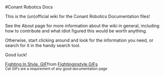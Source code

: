 #Conant Robotics Docs

This is the (un)official wiki for the Conant Robotics Documentation files!

See the About page for more information about the wiki in general, including how to contribute and what idiot figured this would be worth anything.

Otherwise, start clicking around and look for the information you need, or search for it in the handy search tool.

Good luck!

<div class="tenor-gif-embed" data-postid="4092664" data-share-method="host" data-aspect-ratio="1.59119" data-width="100%"><a href="https://tenor.com/view/fightinginstyle-roomba-cat-gif-4092664">Fighting In Style. GIF</a>from <a href="https://tenor.com/search/fightinginstyle-gifs">Fightinginstyle GIFs</a></div> <script type="text/javascript" async src="https://tenor.com/embed.js"></script>
<sup>Cat GIFs are a requirement of any good documentation page</sup>